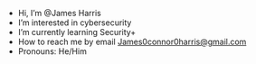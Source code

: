 -  Hi, I’m @James Harris
-  I’m interested in cybersecurity 
-  I’m currently learning Security+ 
-  How to reach me by email James0connor0harris@gmail.com
-  Pronouns: He/Him


<!---
JamesHarris662/JamesHarris662 is a special repository because its `README.md` (this file) appears on your GitHub profile.
You can click the Preview link to take a look at your changes.
--->
